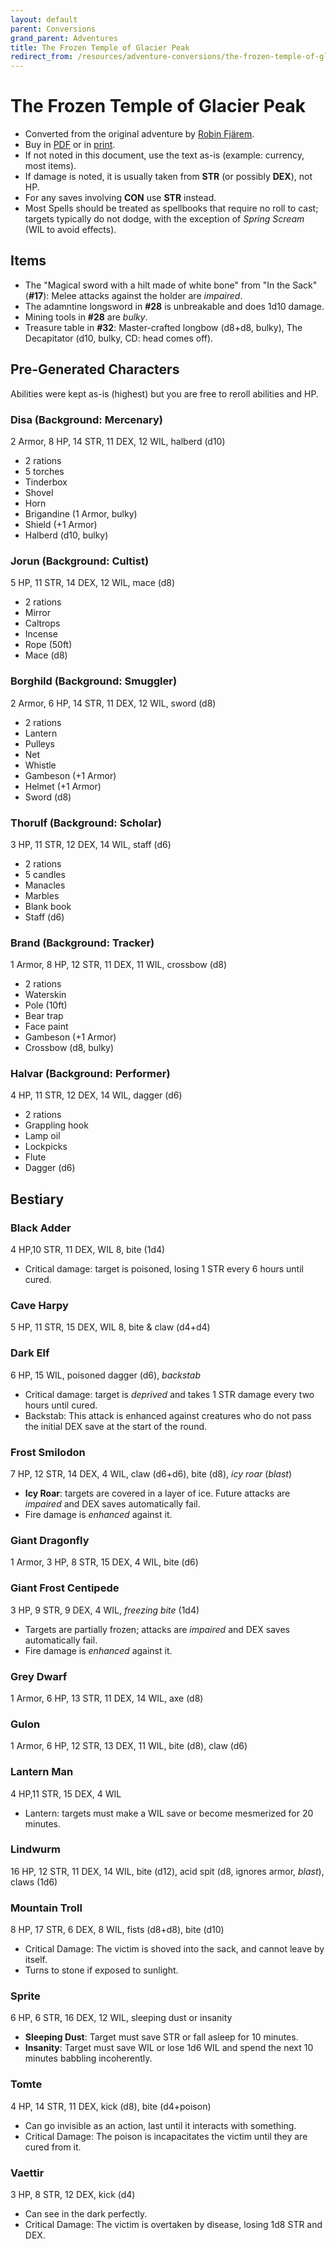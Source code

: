 ```yaml
---
layout: default
parent: Conversions
grand_parent: Adventures
title: The Frozen Temple of Glacier Peak
redirect_from: /resources/adventure-conversions/the-frozen-temple-of-glacier-peak/
---
```


# The Frozen Temple of Glacier Peak

- Converted from the original adventure by [Robin Fjärem](https://ialath.itch.io/).
- Buy in [PDF](https://ialath.itch.io/frozen-temple-of-glacier-peak) or in [print](https://www.exaltedfuneral.com/collections/store-exclusive/products/the-frozen-temple-of-glacier-peak).
- If not noted in this document, use the text as-is (example: currency, most items).
- If damage is noted, it is usually taken from **STR** (or possibly **DEX**), not HP.
- For any saves involving **CON** use **STR** instead.
- Most Spells should be treated as spellbooks that require no roll to cast; targets typically do not dodge, with the exception of _Spring Scream_ (WIL to avoid effects).

## Items
- The "Magical sword with a hilt made of white bone" from "In the Sack" (**#17**): Melee attacks against the holder are _impaired_.
- The adamntine longsword in **#28** is unbreakable and does 1d10 damage.
- Mining tools in **#28** are _bulky_.
- Treasure table in **#32**: Master-crafted longbow (d8+d8, bulky), The Decapitator (d10, bulky, CD: head comes off).

## Pre-Generated Characters
Abilities were kept as-is (highest) but you are free to reroll abilities and HP.

### Disa (Background: Mercenary)
2 Armor, 8 HP, 14 STR, 11 DEX, 12 WIL, halberd (d10)
- 2 rations
- 5 torches
- Tinderbox
- Shovel
- Horn
- Brigandine (1 Armor, bulky)
- Shield (+1 Armor)
- Halberd (d10, bulky)

### Jorun (Background: Cultist)
5 HP, 11 STR, 14 DEX, 12 WIL, mace (d8)
- 2 rations
- Mirror
- Caltrops
- Incense
- Rope (50ft)
- Mace (d8)

### Borghild (Background: Smuggler)
2 Armor, 6 HP, 14 STR, 11 DEX, 12 WIL, sword (d8)
- 2 rations
- Lantern
- Pulleys
- Net
- Whistle
- Gambeson (+1 Armor)
- Helmet (+1 Armor)
- Sword (d8)

### Thorulf (Background: Scholar)
3 HP, 11 STR, 12 DEX, 14 WIL, staff (d6)
- 2 rations
- 5 candles
- Manacles
- Marbles
- Blank book
- Staff (d6)

### Brand (Background: Tracker)
1 Armor, 8 HP, 12 STR, 11 DEX, 11 WIL, crossbow (d8)
- 2 rations
- Waterskin
- Pole (10ft)
- Bear trap
- Face paint
- Gambeson (+1 Armor)
- Crossbow (d8, bulky)

### Halvar (Background: Performer)
4 HP, 11 STR, 12 DEX, 14 WIL, dagger (d6)
- 2 rations
- Grappling hook
- Lamp oil
- Lockpicks
- Flute
- Dagger (d6)

## Bestiary
### Black Adder
4 HP,10 STR, 11 DEX, WIL 8, bite (1d4)
- Critical damage: target is poisoned, losing 1 STR every 6 hours until cured.  

### Cave Harpy
5 HP, 11 STR, 15 DEX, WIL 8, bite & claw (d4+d4)

### Dark Elf
6 HP, 15 WIL, poisoned dagger (d6), _backstab_
- Critical damage: target is _deprived_ and takes 1 STR damage every two hours until cured.
- Backstab: This attack is enhanced against creatures who do not pass the initial DEX save at the start of the round.

### Frost Smilodon
7 HP, 12 STR, 14 DEX, 4 WIL, claw (d6+d6), bite (d8), _icy roar_ (_blast_)
- **Icy Roar**: targets are covered in a layer of ice. Future attacks are _impaired_ and DEX saves automatically fail.
- Fire damage is _enhanced_ against it.

### Giant Dragonfly
1 Armor, 3 HP, 8 STR, 15 DEX, 4 WIL, bite (d6)

### Giant Frost Centipede
3 HP, 9 STR, 9 DEX, 4 WIL, _freezing bite_ (1d4)
- Targets are partially frozen; attacks are _impaired_ and DEX saves automatically fail.
- Fire damage is _enhanced_ against it.

### Grey Dwarf
1 Armor, 6 HP, 13 STR, 11 DEX, 14 WIL, axe (d8)

### Gulon
1 Armor, 6 HP, 12 STR, 13 DEX, 11 WIL, bite (d8), claw (d6)

### Lantern Man
4 HP,11 STR, 15 DEX, 4 WIL
- Lantern: targets must make a WIL save or become mesmerized for 20 minutes.   

### Lindwurm
16 HP, 12 STR, 11 DEX, 14 WIL, bite (d12), acid spit (d8, ignores armor, _blast_), claws (1d6)

### Mountain Troll
8 HP, 17 STR, 6 DEX, 8 WIL, fists (d8+d8), bite (d10)
- Critical Damage: The victim is shoved into the sack, and cannot leave by itself.
- Turns to stone if exposed to sunlight.

### Sprite
6 HP, 6 STR, 16 DEX, 12 WIL, sleeping dust or insanity
- **Sleeping Dust**: Target must save STR or fall asleep for 10 minutes.
- **Insanity**: Target must save WIL or lose 1d6 WIL and spend the next 10 minutes babbling incoherently.

### Tomte
4 HP, 14 STR, 11 DEX, kick (d8), bite (d4+poison)
- Can go invisible as an action, last until it interacts with something.
- Critical Damage: The poison is incapacitates the victim until they are cured from it.

### Vaettir
3 HP, 8 STR, 12 DEX, kick (d4)
- Can see in the dark perfectly.
- Critical Damage: The victim is overtaken by disease, losing 1d8 STR and DEX.
